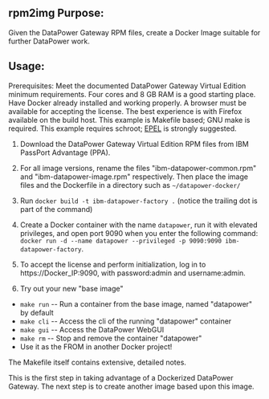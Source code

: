 ## rpm2img Purpose:

Given the DataPower Gateway RPM files, create a Docker Image suitable
for further DataPower work.

## Usage:

Prerequisites:
Meet the documented DataPower Gateway Virtual Edition minimum requirements.
Four cores and 8 GB RAM is a good starting place.
Have Docker already installed and working properly.
A browser must be available for accepting the license.
The best experience is with Firefox available on the build host.
This example is Makefile based; GNU make is required.
This example requires schroot; [EPEL](https://fedoraproject.org/wiki/EPEL) is strongly suggested.

1. Download the DataPower Gateway Virtual Edition RPM files from
IBM PassPort Advantage (PPA).

2. For all image versions, rename the files "ibm-datapower-common.rpm" and "ibm-datapower-image.rpm"
respectively. Then place the image files and the Dockerfile in a directory such as `~/datapower-docker/`

3. Run `docker build -t ibm-datapower-factory .`
(notice the trailing dot is part of the command)

4. Create a Docker container with the name `datapower`, run it with elevated privileges, and open port 9090 when you enter the following command: `docker run -d --name datapower --privileged -p 9090:9090 ibm-datapower-factory`.

5. To accept the license and perform initialization, log in to https://Docker_IP:9090, with password:admin and username:admin.

6. Try out your new "base image"
  * `make run` -- Run a container from the base image, named "datapower" by default
  * `make cli` -- Access the cli of the running "datapower" container
  * `make gui` -- Access the DataPower WebGUI
  * `make rm`  -- Stop and remove the container "datapower"
  * Use it as the FROM in another Docker project!

The Makefile itself contains extensive, detailed notes.

This is the first step in taking advantage of a Dockerized
DataPower Gateway.  The next step is to create another image based upon
this image.
